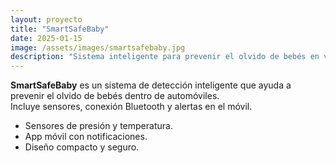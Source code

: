 ```yaml
---
layout: proyecto
title: "SmartSafeBaby"
date: 2025-01-15
image: /assets/images/smartsafebaby.jpg
description: "Sistema inteligente para prevenir el olvido de bebés en vehículos."
---
```


**SmartSafeBaby** es un sistema de detección inteligente que ayuda a prevenir el olvido de bebés dentro de automóviles.  
Incluye sensores, conexión Bluetooth y alertas en el móvil.

- Sensores de presión y temperatura.  
- App móvil con notificaciones.  
- Diseño compacto y seguro.

